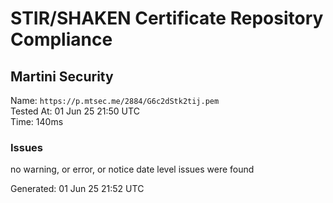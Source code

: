 # STIR/SHAKEN Certificate Repository Compliance

## Martini Security

Name: `https://p.mtsec.me/2884/G6c2dStk2tij.pem`\
Tested At: 01 Jun 25 21:50 UTC\
Time: 140ms

### Issues

no warning, or error, or notice date level issues were found

Generated: 01 Jun 25 21:52 UTC